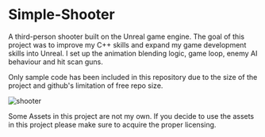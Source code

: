 # Simple-Shooter

A third-person shooter built on the Unreal game engine. The goal of this project was to improve my C++ skills and expand my game development skills into Unreal. I set up the animation blending logic, game loop, enemy AI behaviour and hit scan guns. 

Only sample code has been included in this repository due to the size of the project and github's limitation of free repo size. 

![shooter](https://user-images.githubusercontent.com/62030323/234153816-0d6ac0a9-4346-4c1f-a8b7-1742bf570a54.png)

Some Assets in this project are not my own. If you decide to use the assets in this project please make sure to acquire the proper licensing. 
